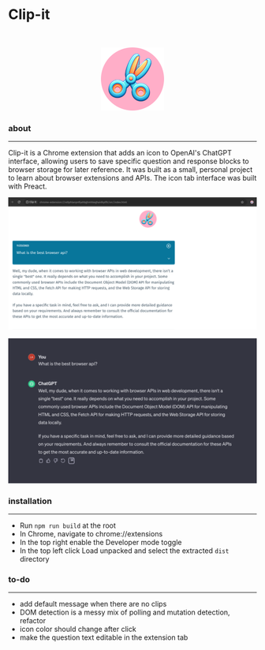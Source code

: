 # Clip-it

<br>
<p align="center">
  <img src="./public/icon_128.png" alt="clip-it icon">
</p>

### about

---

Clip-it is a Chrome extension that adds an icon to OpenAI's ChatGPT interface, allowing users to save specific question and response blocks to browser storage for later reference. It was built as a small, personal project to learn about browser extensions and APIs. The icon tab interface was built with Preact.

<p align="center">
  <img src="./public/example2.png" alt="second example">
</p>

<p align="center">
  <img src="./public/example1.png" alt="first example">
</p>

### installation

---

- Run `npm run build` at the root
- In Chrome, navigate to chrome://extensions
- In the top right enable the Developer mode toggle
- In the top left click Load unpacked and select the extracted `dist` directory

### to-do

---

- add default message when there are no clips
- DOM detection is a messy mix of polling and mutation detection, refactor
- icon color should change after click
- make the question text editable in the extension tab
